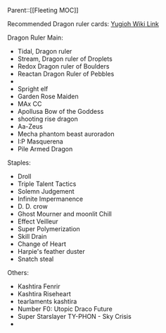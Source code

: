 Parent::[[Fleeting MOC]]

Recommended Dragon ruler cards: [Yugioh Wiki Link](https://yugioh.fandom.com/wiki/Dragon_Ruler)

Dragon Ruler Main:
- Tidal, Dragon ruler
- Stream, Dragon ruler of Droplets
- Redox Dragon ruler of Boulders
- Reactan Dragon Ruler of Pebbles
- 
- Spright elf
- Garden Rose Maiden
- MAx CC
- Apollusa Bow of the Goddess
- shooting rise dragon
- Aa-Zeus
- Mecha phantom beast auroradon
- I:P Masquerena
- Pile Armed Dragon

Staples:
- Droll
- Triple Talent Tactics
- Solemn Judgement
- Infinite Impermanence
- D. D. crow
- Ghost Mourner and moonlit Chill
- Effect Veilleur
- Super Polymerization
- Skill Drain
- Change of Heart
- Harpie's feather duster
- Snatch steal

Others:
- Kashtira Fenrir
- Kashtira Riseheart
- tearlaments kashtira
- Number F0: Utopic Draco Future
- Super Starslayer TY-PHON - Sky Crisis
- 
